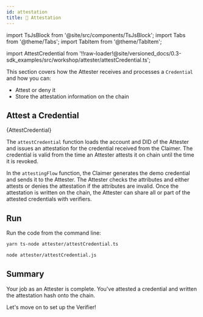 ```yaml
---
id: attestation
title: 🧾 Attestation
---
```


import TsJsBlock from '@site/src/components/TsJsBlock';
import Tabs from '@theme/Tabs';
import TabItem from '@theme/TabItem';

import AttestCredential from '!!raw-loader!@site/versioned_docs/0.3-sdk_examples/src/workshop/attester/attestCredential.ts';

This section covers how the <span className="label-role attester">Attester</span> receives and processes a `Credential` and how you can:

- Attest or deny it
- Store the attestation information on the chain

## Attest a Credential

<TsJsBlock fileName="attester/attestCredential">
  {AttestCredential}
</TsJsBlock>

The `attestCredential` function loads the account and DID of the <span className="label-role attester">Attester</span> and issues an attestation for the credential received from the <span className="label-role claimer">Claimer</span>.
The credential is valid from the time an Attester attests it on chain until the time it is revoked.

In the `attestingFlow` function, the <span className="label-role claimer">Claimer</span> generates the demo credential and sends it to the <span className="label-role attester">Attester</span>.
The <span className="label-role attester">Attester</span> checks the attributes and either attests or denies the attestation if the attributes are invalid.
Once the attestation is written on the chain, the Attester can share all or part of the attested credentials with verifiers.

## Run

Run the code from the command line:

<Tabs groupId="ts-js-choice">
  <TabItem value='ts' label='Typescript' default>

  ```bash
  yarn ts-node attester/attestCredential.ts
  ```

  </TabItem>
  <TabItem value='js' label='Javascript' default>

  ```bash
  node attester/attestCredential.js
  ```

  </TabItem>
</Tabs>

## Summary

Your job as an <span className="label-role attester">Attester</span> is complete. You've attested a credential and written the attestation hash onto the chain.

Let's move on to set up the Verifier!
